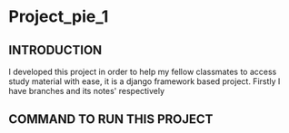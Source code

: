 # Project_pie_1

INTRODUCTION
------------
I developed this project in order to help my fellow classmates to access study material with ease, it is a django framework based project. Firstly I have branches and its notes' respectively

COMMAND TO RUN THIS PROJECT
---------------------------
